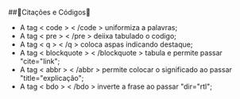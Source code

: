 ##🔰Citações e Códigos🔰

- A tag &lt; code &gt; &lt; /code &gt; uniformiza a palavras;
- A tag &lt; pre &gt; &lt; /pre &gt; deiixa tabulado o codigo;
- A tag &lt; q &gt; &lt; /q &gt; coloca aspas indicando destaque;
- A tag &lt; blockquote &gt; &lt; /blockquote &gt; tabula e permite passar "cite="link";
- A tag &lt; abbr &gt; &lt; /abbr &gt; permite colocar o significado ao passar "title="explicação";
- A tag &lt; bdo &gt; &lt; /bdo &gt; inverte a frase ao passar "dir="rtl";